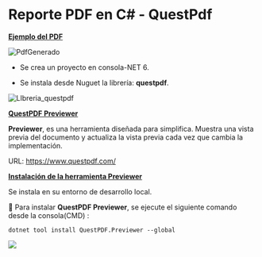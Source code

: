 # Reporte PDF en C# - QuestPdf

<u>**Ejemplo del PDF**</u>


![PdfGenerado](https://user-images.githubusercontent.com/42153530/224733619-747213a1-b5ee-47ed-91d5-ab57734ef9ce.png)



- Se crea un proyecto en consola-NET 6.

- Se instala desde Nuguet la librería: **questpdf**.


![LIbreria_questpdf](https://user-images.githubusercontent.com/42153530/224733810-c73e4977-5d90-4685-8cde-e6f2a6695cf1.png)



<u>**QuestPDF Previewer**</u> 

**Previewer**, es una herramienta diseñada para simplifica.  Muestra una vista previa del documento y 	actualiza la vista previa cada vez que cambia la implementación.

URL: https://www.questpdf.com/



<u>**Instalación de la herramienta Previewer**</u>

Se instala en su entorno de desarrollo local.

📁 Para instalar **QuestPDF Previewer**, se ejecute el siguiente comando desde la consola(CMD) :

`dotnet tool install QuestPDF.Previewer --global`


![	](https://user-images.githubusercontent.com/42153530/224733875-4ddb9ee0-8afd-4db4-a5e4-7520618d9d69.png)





